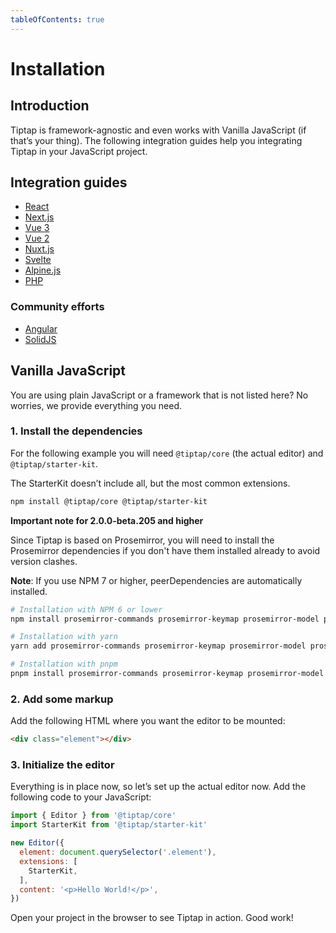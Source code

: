 ```yaml
---
tableOfContents: true
---
```


# Installation

## Introduction
Tiptap is framework-agnostic and even works with Vanilla JavaScript (if that’s your thing). The following integration guides help you integrating Tiptap in your JavaScript project.

## Integration guides
<!-- * [CDN](/installation/cdn) -->
* [React](/installation/react)
* [Next.js](/installation/nextjs)
* [Vue 3](/installation/vue3)
* [Vue 2](/installation/vue2)
* [Nuxt.js](/installation/nuxt)
* [Svelte](/installation/svelte)
* [Alpine.js](/installation/alpine)
* [PHP](/installation/php)

### Community efforts
* [Angular](https://github.com/sibiraj-s/ngx-tiptap)
* [SolidJS](https://github.com/LXSMNSYC/solid-tiptap)

## Vanilla JavaScript
You are using plain JavaScript or a framework that is not listed here? No worries, we provide everything you need.

### 1. Install the dependencies
For the following example you will need `@tiptap/core` (the actual editor) and `@tiptap/starter-kit`.

The StarterKit doesn’t include all, but the most common extensions.

```bash
npm install @tiptap/core @tiptap/starter-kit
```

**Important note for 2.0.0-beta.205 and higher**

Since Tiptap is based on Prosemirror, you will need to install the Prosemirror dependencies if you don't have them installed already to avoid version clashes.

**Note**: If you use NPM 7 or higher, peerDependencies are automatically installed.

```bash
# Installation with NPM 6 or lower
npm install prosemirror-commands prosemirror-keymap prosemirror-model prosemirror-schema-list prosemirror-state prosemirror-transform prosemirror-view

# Installation with yarn
yarn add prosemirror-commands prosemirror-keymap prosemirror-model prosemirror-schema-list prosemirror-state prosemirror-transform prosemirror-view

# Installation with pnpm
pnpm install prosemirror-commands prosemirror-keymap prosemirror-model prosemirror-schema-list prosemirror-state prosemirror-transform prosemirror-view
````

### 2. Add some markup
Add the following HTML where you want the editor to be mounted:

```html
<div class="element"></div>
```

### 3. Initialize the editor
Everything is in place now, so let’s set up the actual editor now. Add the following code to your JavaScript:

```js
import { Editor } from '@tiptap/core'
import StarterKit from '@tiptap/starter-kit'

new Editor({
  element: document.querySelector('.element'),
  extensions: [
    StarterKit,
  ],
  content: '<p>Hello World!</p>',
})
```

Open your project in the browser to see Tiptap in action. Good work!
